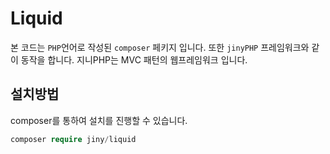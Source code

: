 # Liquid
본 코드는 `PHP`언어로 작성된 `composer` 페키지 입니다. 또한 `jinyPHP` 프레임워크와 같이 동작을 합니다.
지니PHP는 MVC 패턴의 웹프레임워크 입니다.

## 설치방법
composer를 통하여 설치를 진행할 수 있습니다.

```php
composer require jiny/liquid
```
